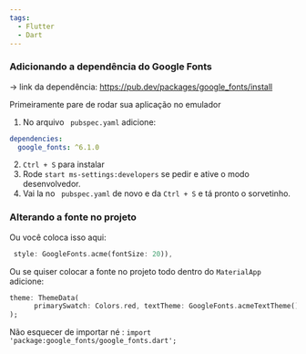 ```yaml
---
tags:
  - Flutter
  - Dart
---
```

### **Adicionando a dependência do Google Fonts**

-> link da dependência: https://pub.dev/packages/google_fonts/install

Primeiramente pare de rodar sua aplicação no emulador

1. No arquivo `` pubspec.yaml`` adicione: 
```yaml
dependencies:
  google_fonts: ^6.1.0
```

2. ``Ctrl + S`` para instalar
3. Rode ``start ms-settings:developers`` se pedir e ative o modo desenvolvedor.
4. Vai la no `` pubspec.yaml`` de novo e da ``Ctrl + S`` e tá pronto o sorvetinho.


### **Alterando a fonte no projeto**

Ou você coloca isso aqui: 
```dart
 style: GoogleFonts.acme(fontSize: 20)),
```

Ou se quiser colocar a fonte no projeto todo dentro do ``MaterialApp`` adicione:

```dart
theme: ThemeData(
      primarySwatch: Colors.red, textTheme: GoogleFonts.acmeTextTheme()),
);
```

Não esquecer de importar né : ``import 'package:google_fonts/google_fonts.dart';``
